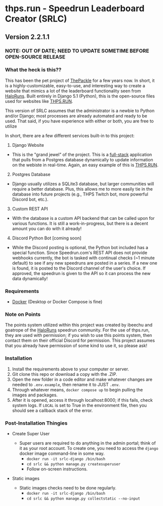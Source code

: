 # thps.run - Speedrun Leaderboard Creator (SRLC)
## Version 2.2.1.1

### NOTE: OUT OF DATE; NEED TO UPDATE SOMETIME BEFORE OPEN-SOURCE RELEASE

### What the heck is this??
This has been the pet project of [ThePackle](https://twitch.tv/thepackle) for a few years now. In short, it is a highly-customizable, easy-to-use, and interesting way to create a website that mimics a lot of the leaderboard functionality seen from [HaloRuns](https://haloruns.com). Built entirely in Django 5.1 (Python), this is the open-source files used for websites like [THPS.RUN](https://thps.run).

This version of SRLC assumes that the administrator is a newbie to Python and/or Django; most processes are already automated and ready to be used. That said, if you have experience with either or both, you are free to utilize 

In short, there are a few different services built-in to this project:
1. Django Website
  - This is the "grand jewel" of the project. This is a [full-stack](https://www.w3schools.com/whatis/whatis_fullstack.asp) application that pulls from a Postgres database dynamically to update information on the webiste in real-time. Again, an easy example of this is [THPS.RUN](https://thps.run).
2. Postgres Database
  - Django usually utilizes a SQLite3 database, but larger communities will require a better database. Plus, this allows me to more easily tie in the database into future projects (e.g., THPS Twitch bot, more powerful Discord bot, etc.).
3. Custom REST API
  - With the database is a custom API backend that can be called upon for various functions. It is still a work-in-progress, but there is a decent amount you can do with it already!
4. Discord Python Bot [coming soon]
  - While the Discord posting is optional, the Python bot included has a special function. Since Speedrun.com's REST API does not provide webhooks currently, the bot is tasked with continual checks (~1 minute default) to see if any new speedruns are posted in a series. If a new one is found, it is posted to the Discord channel of the user's choice. If approved, the speedrun is given to the API so it can process the new data dynamically!

### Requirements
- [Docker](https://www.docker.com/products/docker-desktop/) (Desktop or Docker Compose is fine)

### Note on Points
The points system utilized within this project was created by ibeechu and goatrope of the [HaloRuns](https://haloruns.com) speedrun community. For the use of thps.run, they are used with permission; if you wish to use this points system, then contact them on their official Discord for permission. This project assumes that you already have permission of some kind to use it, so please ask!

### Installation
1. Install the requirements above to your computer or server.
2. Git clone this repo or download a copy with the .ZIP.
3. Open the new folder in a code editor and make whatever changes are needed to `.env.example`, then rename it to JUST `.env`.
4. Through whatever means, `docker compose up` to begin pulling the images and packages.
5. After it is opened, access it through localhost:8000; if this fails, check system logs. If `LOCAL` is set to True in the environment file, then you should see a callback stack of the error.

### Post-Installation Thingies
* Create Super User
  - Super users are required to do anything in the admin portal; think of it as your root account. To create one, you need to access the `django` docker image command-line in some way.
    - `docker run -it srlc-django /bin/bash`
    - `cd srlc && python manage.py createsuperuser`
    - Follow on-screen instructions.

* Static images
  - Static images checks need to be done regularly.
    - `docker run -it srlc-django /bin/bash`
    - `cd srlc && python manage.py collectstatic --no-input`